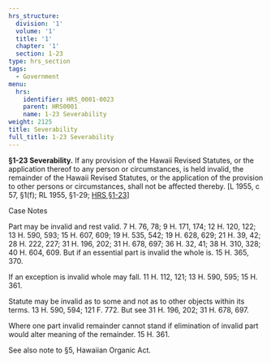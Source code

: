 ```yaml
---
hrs_structure:
  division: '1'
  volume: '1'
  title: '1'
  chapter: '1'
  section: 1-23
type: hrs_section
tags:
  - Government
menu:
  hrs:
    identifier: HRS_0001-0023
    parent: HRS0001
    name: 1-23 Severability
weight: 2125
title: Severability
full_title: 1-23 Severability
---
```

**§1-23 Severability.** If any provision of the Hawaii Revised Statutes, or the application thereof to any person or circumstances, is held invalid, the remainder of the Hawaii Revised Statutes, or the application of the provision to other persons or circumstances, shall not be affected thereby. [L 1955, c 57, §1(f); RL 1955, §1-29; [HRS §1-23](/title-1/chapter-1/section-1-23/)]

Case Notes

Part may be invalid and rest valid. 7 H. 76, 78; 9 H. 171, 174; 12 H. 120, 122; 13 H. 590, 593; 15 H. 607, 609; 19 H. 535, 542; 19 H. 628, 629; 21 H. 39, 42; 28 H. 222, 227; 31 H. 196, 202; 31 H. 678, 697; 36 H. 32, 41; 38 H. 310, 328; 40 H. 604, 609\. But if an essential part is invalid the whole is. 15 H. 365, 370.

If an exception is invalid whole may fall. 11 H. 112, 121; 13 H. 590, 595; 15 H. 361.

Statute may be invalid as to some and not as to other objects within its terms. 13 H. 590, 594; 121 F. 772\. But see 31 H. 196, 202; 31 H. 678, 697.

Where one part invalid remainder cannot stand if elimination of invalid part would alter meaning of the remainder. 15 H. 361.

See also note to §5, Hawaiian Organic Act.